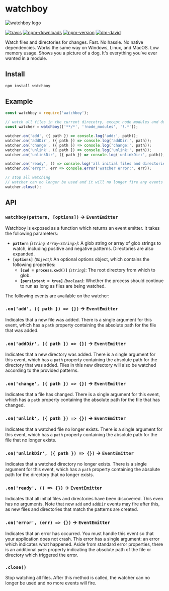 # watchboy

![watchboy logo](https://cdn.jsdelivr.net/gh/catdad-experiments/catdad-experiments-org@7005ab/watchboy/logo.jpg)

[![travis][travis.svg]][travis.link]
[![npm-downloads][npm-downloads.svg]][npm.link]
[![npm-version][npm-version.svg]][npm.link]
[![dm-david][dm-david.svg]][dm-david.link]

[travis.svg]: https://travis-ci.com/catdad/watchboy.svg?branch=master
[travis.link]: https://travis-ci.com/catdad/watchboy
[npm-downloads.svg]: https://img.shields.io/npm/dm/watchboy.svg
[npm.link]: https://www.npmjs.com/package/watchboy
[npm-version.svg]: https://img.shields.io/npm/v/watchboy.svg
[dm-david.svg]: https://david-dm.org/catdad/watchboy.svg
[dm-david.link]: https://david-dm.org/catdad/watchboy

Watch files and directories for changes. Fast. No hassle. No native dependencies. Works the same way on Windows, Linux, and MacOS. Low memory usage. Shows you a picture of a dog. It's everything you've ever wanted in a module.

## Install

```bash
npm install watchboy
```

## Example

```javascript
const watchboy = require('watchboy');

// watch all files in the current direcotry, except node modules and dotfiles
const watcher = watchboy(['**/*', '!node_modules', '!.*']);

watcher.on('add', ({ path }) => console.log('add:', path));
watcher.on('addDir', ({ path }) => console.log('addDir:', path));
watcher.on('change', ({ path }) => console.log('change:', path));
watcher.on('unlink', ({ path }) => console.log('unlink:', path));
watcher.on('unlinkDir', ({ path }) => console.log('unlinkDir:', path));

watcher.on('ready', () => console.log('all initial files and directories found'));
watcher.on('errpr', err => console.error('watcher error:', err));

// stop all watching
// watcher can no longer be used and it will no longer fire any events
watcher.close();
```

## API

### `watchboy(pattern, [options])` → `EventEmitter`

Watchboy is exposed as a function which returns an event emitter. It takes the following parameters:
* **`pattern`** _(`string|Array<string>`)_: A glob string or array of glob strings to watch, including positive and negative patterns. Directories are also expanded.
* **`[options]`** _(`Object`)_: An optional options object, which contains the following properties:
  * **`[cwd = process.cwd()]`** _(`string`)_: The root directory from which to glob.
  * **`[persistent = true]`** _(`boolean`)_: Whether the process should continue to run as long as files are being watched.

The following events are available on the watcher:

### `.on('add', ({ path }) => {})` → `EventEmitter`

Indicates that a new file was added. There is a single argument for this event, which has a `path` property containing the absolute path for the file that was added.

### `.on('addDir', ({ path }) => {})` → `EventEmitter`

Indicates that a new directory was added. There is a single argument for this event, which has a `path` property containing the absolute path for the directory that was added. Files in this new directory will also be watched according to the provided patterns.

### `.on('change', ({ path }) => {})` → `EventEmitter`

Indicates that a file has changed. There is a single argument for this event, which has a `path` property containing the absolute path for the file that has changed.

### `.on('unlink', ({ path }) => {})` → `EventEmitter`

Indicates that a watched file no longer exists. There is a single argument for this event, which has a `path` property containing the absolute path for the file that no longer exists.

### `.on('unlinkDir', ({ path }) => {})` → `EventEmitter`

Indicates that a watched directory no longer exists. There is a single argument for this event, which has a `path` property containing the absolute path for the directory that no longer exists.

### `.on('ready', () => {})`  → `EventEmitter`

Indicates that all initial files and directories have been discovered. This even has no arguments. Note that new `add` and `addDir` events may fire after this, as new files and directories that match the patterns are created.

### `.on('error', (err) => {})`  → `EventEmitter`

Indicates that an error has occurred. You must handle this event so that your application does not crash. This error has a single argument: an error which indicates what happened. Aside from standard error properties, there is an additional `path` property indicating the absolute path of the file or directory which triggered the error.

### `.close()`

Stop watching all files. After this method is called, the watcher can no longer be used and no more events will fire.
